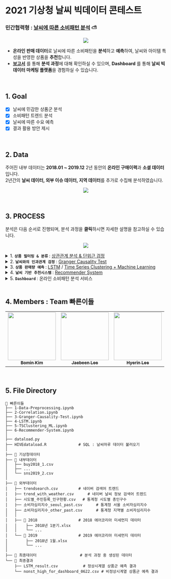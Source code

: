 # 2021 기상청 날씨 빅데이터 콘테스트 
### 민간협력형 : [날씨에 따른 소비패턴 분석](https://user-images.githubusercontent.com/43749571/125427337-41b203f1-078e-4354-a3d6-d78688f9bdaa.png) ⛅️  

<p align="center"><img src="https://user-images.githubusercontent.com/43749571/124492604-a760e700-ddef-11eb-9896-c4e869d4c392.jpg"></p>

* **온라인 판매 데이터**로 날씨에 따른 소비패턴을 **분석**하고 **예측**하여, 날씨와 아이템 특성을 반영한 상품을 **추천**합니다. 
* **[보고서](https://github.com/jbeen2/Weather-BigData-Contest/blob/main/%EB%B9%A0%EB%A5%B8%EC%9D%B4%EB%93%A4_%EB%B0%9C%ED%91%9C.pdf)** 를 통해 **분석 과정**에 대해 확인하실 수 있으며, 
  **Dashboard** 를 통해 **날씨 빅데이터 마케팅 플랫폼**을 경험하실 수 있습니다.


<br> 

## 1. Goal 

- [x] 날씨에 민감한 상품군 분석
- [x] 소비패턴 트렌드 분석
- [x] 날씨에 따른 수요 예측
- [x] 결과 활용 방안 제시 

<br> 

## 2. Data

주어진 내부 데이터는 **2018.01 ~ 2019.12** 2년 동안의 **온라인 구매이력**과 **소셜 데이터** 입니다.  
2년간의 **날씨 데이터, 외부 이슈 데이터, 지역 데이터**를 추가로 수집해 분석하였습니다.

<p align="center"><img src="https://user-images.githubusercontent.com/43749571/132461859-e73d75b4-aace-4c15-81cf-14ee7c78e2ad.jpg"></p>

<br> 

## 3. PROCESS  
분석은 다음 순서로 진행되며, 분석 과정을 **클릭**하시면 자세한 설명을 참고하실 수 있습니다. 

<p align="center"><img src="https://user-images.githubusercontent.com/43749571/128452658-261b243a-cf24-4d23-ad34-32504a897d65.jpg"></p>

<details> 
 <summary> 1. <b> <code>상품 필터링 & 분류</code> </b>  : <a href="https://github.com/jbeen2/Weather-BigData-Contest/blob/main/2-Correlation.ipynb">상관관계 분석 & 단위근 검정</a> </summary>  
   <ul> 
    <br>
    <li> <b>Spearman Correlation</b> 기준으로, 날씨와 상관관계 높은 상품을 선택합니다. </li>  
    <li> 날씨와 상관관계가 높은 상품에 대하여, 2년간의 일별 판매량 추이에 대해 <b>ADF Test</b> 를 통해  <br> 
     <b>정상</b> (일별 판매량 변동성이 크지 않고, 계절성이 크지 않은 상품),  <br> 
     <b>비정상</b> (일별 판매량 변동성이 크고, 계절에 따른 판매량 차이가 큰 상품) 시계열 상품군으로 구분합니다. </li>  <br>
    </ul>
</details>

<details> 
 <summary> 2. <b> <code>날씨와의 인과관계 검정</code> </b>  : <a href="https://github.com/jbeen2/Weather-BigData-Contest/blob/main/3-Granger-Causality-Test.ipynb">Granger Causality Test</a></summary> 
  <ul> 
   <br>
   <li> 날씨가 상품 판매량에 영향을 미치는, 날씨변수와 인과관계가 있는 상품군을 선택하기 위한 과정입니다. </li>  
   <li> 날씨・상품 판매량이 모두 <b>정상</b> 시계열인 경우 <b>VAR & Granger 인과관계 검정</b>을 수행하며,  <br> 
     날씨・상품 판매량 중 하나라도 <b>비정상</b> 시계열인 경우 <b>VECM & Granger 인과관계 검정</b>을 수행합니다. </li>  <br>
  </ul>
</details>
 
<details> 
 <summary> 3. <b> <code>상품 판매량 예측</code>  </b> : <a href="https://github.com/jbeen2/Weather-BigData-Contest/blob/main/4-LSTM.ipynb">LSTM</a> / <a href="https://github.com/jbeen2/Weather-BigData-Contest/blob/main/5-TSClustering_ML.ipynb">Time Series Clustering + Machine Learning</a> </summary> 
  <ul> 
   <br>
   <li> <b>정상</b> 시계열 상품의 경우, 인과관계가 있는 날씨 변수를 선택하여 <b>LSTM</b> 을 통해 예측합니다. </li> 
   <li> <b>비정상</b> 시계열 상품의 경우, <b>Time Series Clustering</b>을 통해 비슷한 추세를 가진 상품군끼리 묶은 후,  <br>    
     각 군집별로 <b>Machine Learning</b> 모델을 통해 상품 판매량 추세를 예측합니다.  </li> 
   <li> 날씨의 영향력을 파악하기 위해, 날씨 변수 별로 시간에 따른 <b>SHAP</b> 을 시각화하여 결과를 해석했습니다. </li> <br>
 </ul>
</details>

<details> 
 <summary> 4. <b> <code>날씨 기반 추천시스템</code> </b>  : <a href="https://github.com/jbeen2/Weather-BigData-Contest/blob/main/6-Recommender-System.ipynb">Recommender System</a></summary> 
  <ul> 
   <br>
   <li> <b>Item-based CF</b> 기반으로, 해당 상품의 특성을 반영하여 다른 상품을 추천합니다. </li>  
   <li> <b>고객 타겟층</b>을 설정하고, <b>날씨(강수 여부/미세먼지)</b>를 설정해 유사도 기반으로 상품을 추천합니다. </li> <br>
  </ul> 
</details> 
 
<details> 
 <summary> 5. <b> <code>Dashboard</code> </b>  : 온라인 소비패턴 분석 서비스 </summary> 
   <br>
   <img src="https://user-images.githubusercontent.com/43749571/128128764-12bef478-5158-4c34-bd5d-795977c7db67.png"></p>
   <ul> 
    <li> 고객 맞춤형 전략을 위한 <b>날씨 빅데이터 마켓팅 플랫폼</b> Dashboard 입니다. </li>  
    <li> <b>1</b> 상품의 특성 (날씨와의 인과관계 여부), <b>2</b> 날씨와의 관계, <b>3</b> 상품 분석 (성・연령별 구매건수 추이), <br>     
      <b>4</b> SNS 언급량 (상품 판매량에 유의한 lag + 언급량 추세),  <b>5</b> 추천시스템 으로 구성되어 있습니다. </li>  
    <li> 대회 규정에 따라 Dashboard 링크는 제공하지 않습니다. </li>  <br> 
  </ul> 
</details> 

<br> 

## 4. Members : Team 빠른이들 

<!-- ALL-CONTRIBUTORS-LIST:START - Do not remove or modify this section -->
<!-- prettier-ignore-start -->
<!-- markdownlint-disable --> 

<table>
  <tr>
    <td align="center"><a href="https://github.com/bominkm"><img src="https://user-images.githubusercontent.com/43749571/130727497-aa668081-4225-4852-af95-6bb3e18aec4d.JPG" width="150" height="150"><br /><sub><b>Bomin Kim</b></sub></td>
    <td align="center"><a href="https://github.com/jbeen2"><img src="https://user-images.githubusercontent.com/43749571/130727477-635610c5-09fb-4091-b930-8008fe97134e.jpg" width="150" height="150"><br /><sub><b>Jaebeen Lee</b></sub></td>
    <td align="center"><a href="https://github.com/hrlee113"><img src="https://user-images.githubusercontent.com/43749571/130727490-606f2a83-88f9-4a8a-8a7a-04148190f19c.JPG" width="150" height="150"><br /><sub><b>Hyerin Lee</b></sub></td>
  </tr>
</table>

<br> 

## 5. File Directory 

```shell
📂 빠른이들
├── 1-Data-Preprocessing.ipynb  
├── 2-Correlation.ipynb  
├── 3-Granger-Causality-Test.ipynb 
├── 4-LSTM.ipynb 
├── 5-TSClustering_ML.ipynb
├── 6-Recommender-System.ipynb
│
├── dataload.py
├── HIVEdataload.R 		        # SQL : 날씨마루 데이터 불러오기 
│
├── 📂 기상청데이터
├── 📂 내부데이터  		 
│   ├── buy2018_1.csv 
│   ├── ...
│   └── sns2019_2.csv  		   
│
├── 📂 외부데이터      
│   ├── trendsearch.csv  		# 네이버 검색어 트렌드 
│   ├── trend_with_weather.csv  	# 네이버 날씨 정보 검색어 트렌드 
│   ├── 시도별_주민등록_인구현황.csv  	# 통계청 시도별 총인구수  
│   ├── 소비자심리지수_seoul_past.csv  	# 통계청 서울 소비자심리지수  
│   ├── 소비자심리지수_other_past.csv  	# 통계청 지역별 소비자심리지수  
│   │
│   ├── 📂 2018  		        # 2018 에어코리아 미세먼지 데이터  
│   │    ├── 2018년 1분기.xlsx
│   │    └── ...  
│   └── 📂 2019  		        # 2019 에어코리아 미세먼지 데이터  
│        ├── 2018년 1월.xlsx
│        └── ...    
│
├── 📂 최종데이터  		          # 분석 과정 중 생성된 데이터 
└── 📂 최종결과     
    ├── LSTM_result.csv  		  # 정상시계열 상품군 예측 결과 
    └── nonst_high_for_dashboard_0622.csv # 비정상시계열 상품군 예측 결과  
 

```

